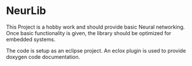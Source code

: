 # NeurLib
This Project is a hobby work and should provide basic Neural networking. Once basic functionality is given, the library should be optimized for embedded systems.

The code is setup as an eclipse project. An eclox plugin is used to provide doxygen code documentation. 
